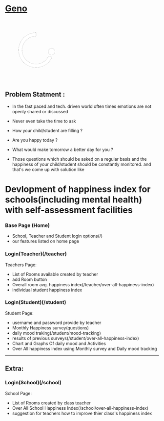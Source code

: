 
<h1><a href="https://geno-happiness-index.herokuapp.com">Geno</a></h1>

<img src="static/images/genologo.png" alt="logo" width="200" height="200"/>


## Problem Statment : 
* In the fast paced and tech. driven world often times emotions are not openly shared or discussed 
* Never even take the time to ask
* How your child/student are filling ?
* Are you happy today ?
* What would make tomorrow a better day for you ?

* Those questions which should be asked on a regular basis and the happiness of your child/student should be constantly monitored. and that's we come up with solution like 

# Devlopment of happiness index for schools(including mental health) with self-assessment facilities


### Base Page (Home)
* School, Teacher and Student login options(/) 
* our features listed on home page

### Login(Teacher)(/teacher)
Teachers Page:
- List of Rooms available created by teacher
- add Room button
- Overall room avg. happiness index(/teacher/over-all-happiness-index)
- individual student happiness index


### Login(Student)(/student)
Student Page:
- username and password provide by teacher
- Monthly Happiness survey(questions)
- daily mood traking(/student/mood-tracking)
- results of previous surveys(/student/over-all-happiness-index)
- Chart and Graphs Of daily mood and Activities 
- Over All happiness index using Monthly survey and Daily mood tracking

<hr>
</hr>

## Extra:
### Login(School)(/school)
School Page:
- List of Rooms created by class teacher
- Over All School Happiness Index(/school/over-all-happiness-index)
- suggestion for teachers how to improve thier class's happiness index


